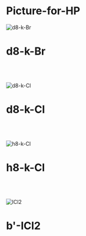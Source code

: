 # Picture-for-HP

![d8-k-Br](https://user-images.githubusercontent.com/44130742/54899472-43160400-4f13-11e9-9f0b-c25bf350d7cf.jpg)
# d8-k-Br

<br />
<br />

![d8-k-Cl](https://user-images.githubusercontent.com/44130742/54900064-45795d80-4f15-11e9-8133-75bcd350ad9e.jpg)
# d8-k-Cl

<br />
<br />

![h8-k-Cl](https://user-images.githubusercontent.com/44130742/54900066-47dbb780-4f15-11e9-9ea6-eeb6c790bfe2.jpg)
# h8-k-Cl

<br />
<br />

![ICl2](https://user-images.githubusercontent.com/44130742/54900069-49a57b00-4f15-11e9-9d3a-8abac1e67fd7.jpg)
# b'-ICl2

<br />
<br />

